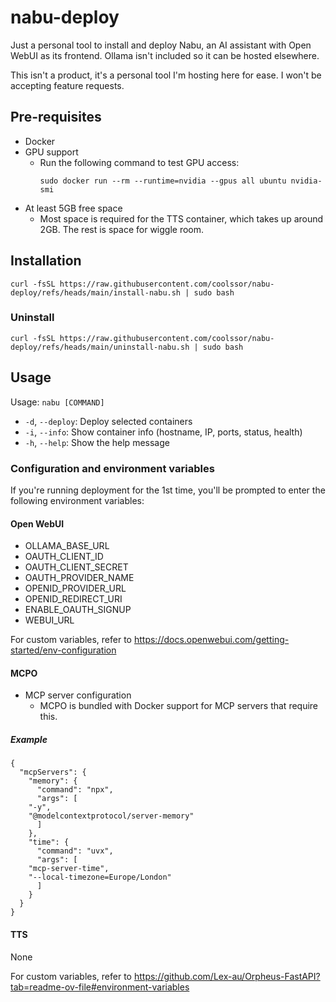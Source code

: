 # nabu-deploy

Just a personal tool to install and deploy Nabu, an AI assistant with Open WebUI as its frontend. Ollama isn't included so it can be hosted elsewhere.

This isn't a product, it's a personal tool I'm hosting here for ease. I won't be accepting feature requests.

## Pre-requisites
- Docker
- GPU support
  - Run the following command to test GPU access:
    ```
    sudo docker run --rm --runtime=nvidia --gpus all ubuntu nvidia-smi
    ```
- At least 5GB free space
  - Most space is required for the TTS container, which takes up around 2GB. The rest is space for wiggle room.

## Installation
```
curl -fsSL https://raw.githubusercontent.com/coolssor/nabu-deploy/refs/heads/main/install-nabu.sh | sudo bash
```
### Uninstall
```
curl -fsSL https://raw.githubusercontent.com/coolssor/nabu-deploy/refs/heads/main/uninstall-nabu.sh | sudo bash
```

## Usage
Usage: `nabu [COMMAND]`
- `-d`, `--deploy`: Deploy selected containers
- `-i`, `--info`: Show container info (hostname, IP, ports, status, health)
- `-h`, `--help`: Show the help message

### Configuration and environment variables
If you're running deployment for the 1st time, you'll be prompted to enter the following environment variables:
#### Open WebUI
- OLLAMA_BASE_URL
- OAUTH_CLIENT_ID
- OAUTH_CLIENT_SECRET
- OAUTH_PROVIDER_NAME
- OPENID_PROVIDER_URL
- OPENID_REDIRECT_URI
- ENABLE_OAUTH_SIGNUP
- WEBUI_URL

For custom variables, refer to https://docs.openwebui.com/getting-started/env-configuration
#### MCPO
- MCP server configuration
  - MCPO is bundled with Docker support for MCP servers that require this.

##### Example
```
{
  "mcpServers": {
    "memory": {
      "command": "npx",
      "args": [
	"-y",
	"@modelcontextprotocol/server-memory"
      ]
    },
    "time": {
      "command": "uvx",
      "args": [
	"mcp-server-time",
	"--local-timezone=Europe/London"
      ]
    }
  }
}
```
#### TTS
None

For custom variables, refer to https://github.com/Lex-au/Orpheus-FastAPI?tab=readme-ov-file#environment-variables
